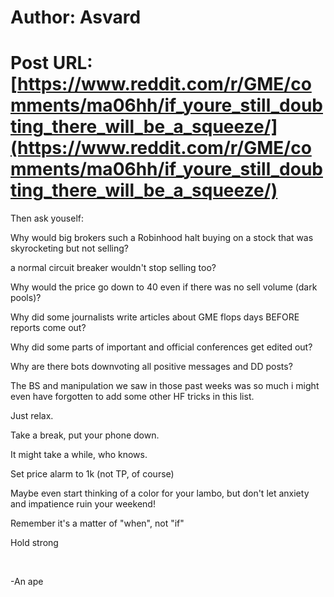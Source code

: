 # Author: Asvard
# Post URL: [https://www.reddit.com/r/GME/comments/ma06hh/if_youre_still_doubting_there_will_be_a_squeeze/](https://www.reddit.com/r/GME/comments/ma06hh/if_youre_still_doubting_there_will_be_a_squeeze/)


Then ask youself:  


Why would big brokers such a Robinhood halt buying on a stock that was skyrocketing but not selling?

a normal circuit breaker wouldn't stop selling too?

Why would the price go down to 40 even if there was no sell volume (dark pools)? 

Why did some journalists write articles about GME flops days BEFORE reports come out?

Why did some parts of important and official conferences get edited out?

Why are there bots downvoting all positive messages and DD posts?

The BS and manipulation we saw in those past weeks was so much i might even have forgotten to add some other HF tricks in this list.

Just relax.

Take a break, put your phone down. 

It might take a while, who knows.

Set price alarm to 1k (not TP, of course) 

Maybe even start thinking of a color for your lambo, but don't let anxiety and impatience ruin your weekend!

Remember it's a matter of "when", not "if"

Hold strong

&#x200B;

\-An ape